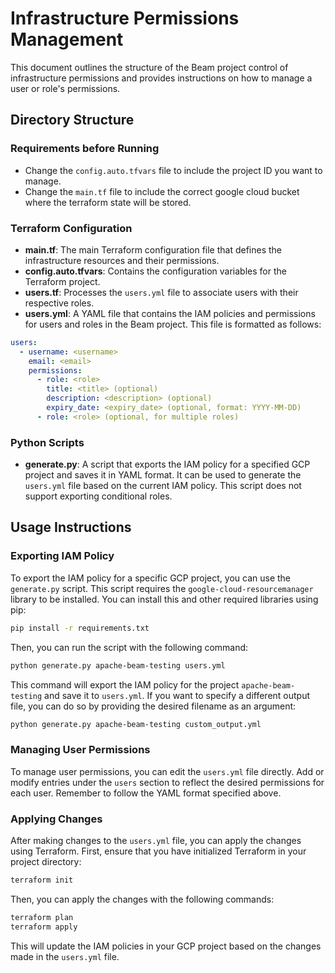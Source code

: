 <!--
    Licensed to the Apache Software Foundation (ASF) under one
    or more contributor license agreements.  See the NOTICE file
    distributed with this work for additional information
    regarding copyright ownership.  The ASF licenses this file
    to you under the Apache License, Version 2.0 (the
    "License"); you may not use this file except in compliance
    with the License.  You may obtain a copy of the License at

      http://www.apache.org/licenses/LICENSE-2.0

    Unless required by applicable law or agreed to in writing,
    software distributed under the License is distributed on an
    "AS IS" BASIS, WITHOUT WARRANTIES OR CONDITIONS OF ANY
    KIND, either express or implied.  See the License for the
    specific language governing permissions and limitations
    under the License.
-->

# Infrastructure Permissions Management

This document outlines the structure of the Beam project control of infrastructure permissions and provides instructions on how to manage a user or role's permissions.

## Directory Structure


### Requirements before Running

- Change the `config.auto.tfvars` file to include the project ID you want to manage.
- Change the `main.tf` file to include the correct google cloud bucket where the terraform state will be stored.

### Terraform Configuration

- **main.tf**: The main Terraform configuration file that defines the infrastructure resources and their permissions.
- **config.auto.tfvars**: Contains the configuration variables for the Terraform project.
- **users.tf**: Processes the `users.yml` file to associate users with their respective roles.
- **users.yml**: A YAML file that contains the IAM policies and permissions for users and roles in the Beam project.
  This file is formatted as follows:

```yaml
users:
  - username: <username>
    email: <email>
    permissions:
      - role: <role>
        title: <title> (optional)
        description: <description> (optional)
        expiry_date: <expiry_date> (optional, format: YYYY-MM-DD)
      - role: <role> (optional, for multiple roles)
```

### Python Scripts

- **generate.py**: A script that exports the IAM policy for a specified GCP project and saves it in YAML format. It can be used to generate the `users.yml` file based on the current IAM policy. This script does not support exporting conditional roles.

## Usage Instructions

### Exporting IAM Policy

To export the IAM policy for a specific GCP project, you can use the `generate.py` script. This script requires the `google-cloud-resourcemanager` library to be installed. You can install this and other required libraries using pip:

```bash
pip install -r requirements.txt
```

Then, you can run the script with the following command:

```bash
python generate.py apache-beam-testing users.yml
```

This command will export the IAM policy for the project `apache-beam-testing` and save it to `users.yml`. If you want to specify a different output file, you can do so by providing the desired filename as an argument:

```bash
python generate.py apache-beam-testing custom_output.yml
```

### Managing User Permissions

To manage user permissions, you can edit the `users.yml` file directly. Add or modify entries under the `users` section to reflect the desired permissions for each user. Remember to follow the YAML format specified above.

### Applying Changes

After making changes to the `users.yml` file, you can apply the changes using Terraform. First, ensure that you have initialized Terraform in your project directory:

```bash
terraform init
```

Then, you can apply the changes with the following commands:

```bash
terraform plan
terraform apply
```

This will update the IAM policies in your GCP project based on the changes made in the `users.yml` file.

